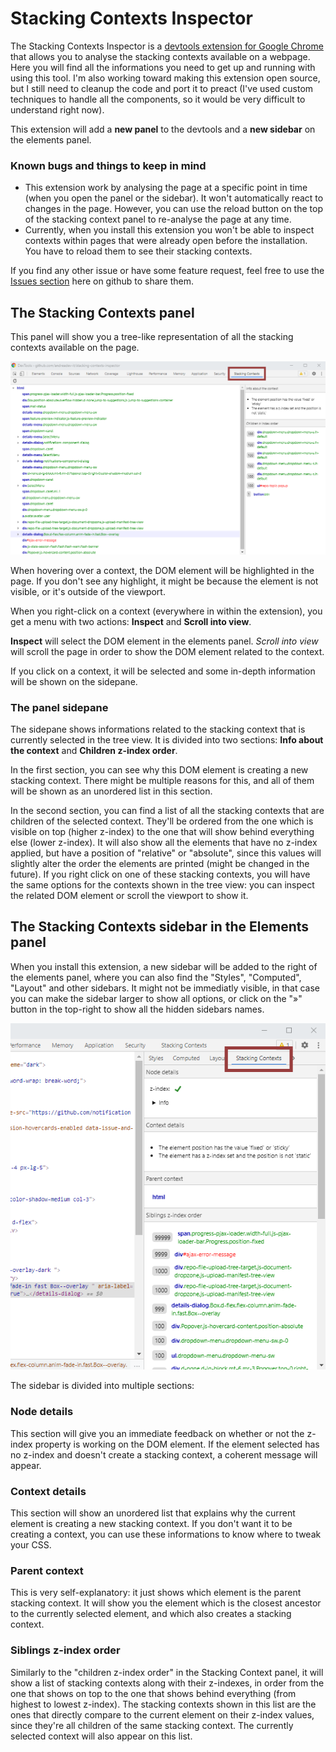 # Stacking Contexts Inspector
The Stacking Contexts Inspector is a [devtools extension for Google Chrome](https://chrome.google.com/webstore/detail/css-stacking-context-insp/apjeljpachdcjkgnamgppgfkmddadcki) that allows you to analyse the stacking contexts available on a webpage. Here you will find all the informations you need to get up and running with using this tool. I'm also working toward making this extension open source, but I still need to cleanup the code and port it to preact (I've used custom techniques to handle all the components, so it would be very difficult to understand right now).

This extension will add a **new panel** to the devtools and a **new sidebar** on the elements panel.

### Known bugs and things to keep in mind
* This extension work by analysing the page at a specific point in time (when you open the panel or the sidebar). It won't automatically react to changes in the page. However, you can use the reload button on the top of the stacking context panel to re-analyse the page at any time.
* Currently, when you install this extension you won't be able to inspect contexts within pages that were already open before the installation. You have to reload them to see their stacking contexts.

If you find any other issue or have some feature request, feel free to use the [Issues section](https://github.com/andreadev-it/stacking-contexts-inspector/issues) here on github to share them.

## The Stacking Contexts panel
This panel will show you a tree-like representation of all the stacking contexts available on the page.

![Screenshot of the Stacking Contexts panel in devtools](docs/panel-screenshot.png)

When hovering over a context, the DOM element will be highlighted in the page. If you don't see any highlight, it might be because the element is not visible, or it's outside of the viewport.

When you right-click on a context (everywhere in within the extension), you get a menu with two actions: **Inspect** and **Scroll into view**.

**Inspect** will select the DOM element in the elements panel. *Scroll into view* will scroll the page in order to show the DOM element related to the context.

If you click on a context, it will be selected and some in-depth information will be shown on the sidepane.

### The panel sidepane
The sidepane shows informations related to the stacking context that is currently selected in the tree view. It is divided into two sections: **Info about the context** and **Children z-index order**.

In the first section, you can see why this DOM element is creating a new stacking context. There might be multiple reasons for this, and all of them will be shown as an unordered list in this section.

In the second section, you can find a list of all the stacking contexts that are children of the selected context. They'll be ordered from the one which is visible on top (higher z-index) to the one that will show behind everything else (lower z-index). It will also show all the elements that have no z-index applied, but have a position of "relative" or "absolute", since this values will slightly alter the order the elements are printed (might be changed in the future). If you right click on one of these stacking contexts, you will have the same options for the contexts shown in the tree view: you can inspect the related DOM element or scroll the viewport to show it.

## The Stacking Contexts sidebar in the Elements panel
When you install this extension, a new sidebar will be added to the right of the elements panel, where you can also find the "Styles", "Computed", "Layout" and other sidebars. It might not be immediatly visible, in that case you can make the sidebar larger to show all options, or click on the "»" button in the top-right to show all the hidden sidebars names.

![Screenshot of the Stacking Contexts sidebar in the elements panel](docs/sidebar-screenshot.png)

The sidebar is divided into multiple sections:

### Node details
This section will give you an immediate feedback on whether or not the z-index property is working on the DOM element. If the element selected has no z-index and doesn't create a stacking context, a coherent message will appear.

### Context details
This section will show an unordered list that explains why the current element is creating a new stacking context. If you don't want it to be creating a context, you can use these informations to know where to tweak your CSS.

### Parent context
This is very self-explanatory: it just shows which element is the parent stacking context. It will show you the element which is the closest ancestor to the currently selected element, and which also creates a stacking context.

### Siblings z-index order
Similarly to the "children z-index order" in the Stacking Context panel, it will show a list of stacking contexts along with their z-indexes, in order from the one that shows on top to the one that shows behind everything (from highest to lowest z-index).
The stacking contexts shown in this list are the ones that directly compare to the current element on their z-index values, since they're all children of the same stacking context. The currently selected context will also appear on this list.
